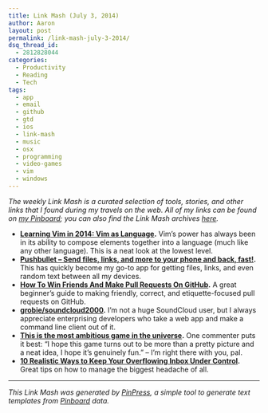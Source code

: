 ```yaml
---
title: Link Mash (July 3, 2014)
author: Aaron
layout: post
permalink: /link-mash-july-3-2014/
dsq_thread_id:
  - 2812828044
categories:
  - Productivity
  - Reading
  - Tech
tags:
  - app
  - email
  - github
  - gtd
  - ios
  - link-mash
  - music
  - osx
  - programming
  - video-games
  - vim
  - windows
---
```

*The weekly Link Mash is a curated selection of tools, stories, and other links that I found during my travels on the web. All of my links can be found on&nbsp;<a title="Bachya's Pinboard: Link Mash" href="https://pinboard.in/u:bachya/t:link-mash/" target="_blank">my Pinboard</a>; you can also find the Link Mash archives <a href="/tag/link-mash/" target="_blank">here</a>.*

  * **<a title="Learning Vim in 2014: Vim as Language" href="http://benmccormick.org/2014/07/02/learning-vim-in-2014-vim-as-language/" target="_blank">Learning Vim in 2014: Vim as Language</a>.** Vim&#8217;s power has always been in its ability to compose elements together into a language (much like any other language). This is a neat look at the lowest level.
  * **<a title="Pushbullet - Send files, links, and more to your phone and back, fast!" href="https://www.pushbullet.com/" target="_blank">Pushbullet &#8211; Send files, links, and more to your phone and back, fast!</a>.** This has quickly become my go-to app for getting files, links, and even random text between all my devices.
  * **<a title="How To Win Friends And Make Pull Requests On GitHub" href="http://readwrite.com/2014/07/02/github-pull-request-etiquette" target="_blank">How To Win Friends And Make Pull Requests On GitHub</a>.** A great beginner&#8217;s guide to making friendly, correct, and etiquette-focused pull requests on GitHub.
  * **<a title="grobie/soundcloud2000" href="https://github.com/grobie/soundcloud2000" target="_blank">grobie/soundcloud2000</a>.** I&#8217;m not a huge SoundCloud user, but I always appreciate enterprising developers who take a web app and make a command line client out of it.
  * **<a title="This is the most ambitious game in the universe" href="http://www.theverge.com/2014/7/1/5856718/no-mans-sky-preview" target="_blank">This is the most ambitious game in the universe</a>.** One commenter puts it best: &#8220;I hope this game turns out to be more than a pretty picture and a neat idea, I hope it’s genuinely fun.&#8221; – I&#8217;m right there with you, pal.
  * **<a title="10 Realistic Ways to Keep Your Overflowing Inbox Under Control" href="https://zapier.com/blog/email-management-tips/" target="_blank">10 Realistic Ways to Keep Your Overflowing Inbox Under Control</a>.** Great tips on how to manage the biggest headache of all.

* * *

*This Link Mash was generated by <a title="PinPress" href="https://github.com/bachya/pinpress" target="_blank">PinPress</a>, a simple tool to generate text templates from <a title="Pinboard" href="https://pinboard.in" target="_blank">Pinboard</a> data.*

